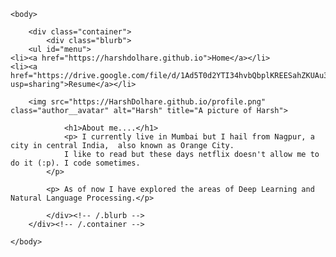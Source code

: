 
<html>
	
	<body>
		
		<div class="container">
    		<div class="blurb">
		<ul id="menu">
    <li><a href="https://harshdolhare.github.io">Home</a></li>
    <li><a href="https://drive.google.com/file/d/1Ad5T0d2YTI34hvbQbplKREESahZKUAu3/view?usp=sharing">Resume</a></li>
    
</ul>
		

		<img src="https://HarshDolhare.github.io/profile.png" class="author__avatar" alt="Harsh" title="A picture of Harsh">
		
        		<h1>About me....</h1>
				<p> I currently live in Mumbai but I hail from Nagpur, a city in central India,  also known as Orange City.
				I like to read but these days netflix doesn't allow me to do it (:p). I code sometimes.
			</p>
			
			<p> As of now I have explored the areas of Deep Learning and Natural Language Processing.</p>
			
    		</div><!-- /.blurb -->
		</div><!-- /.container -->
		
	</body>
</html>
